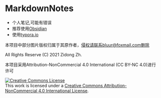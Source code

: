 # MarkdownNotes
+ 个人笔记,可能有错误
+ 推荐使用[Obsidian](https://obsidian.md/)
+ 使用[typora.io](https://typora.io)



本项目中部分图片版权归属于其原作者，侵权请联系bluur@foxmail.com删除



All Rights Reserve (C) 2021 Zidong Zh.

本项目采用Attribution-NonCommercial 4.0 International (CC BY-NC 4.0)进行许可

<a rel="license" href="http://creativecommons.org/licenses/by-nc/4.0/"><img alt="Creative Commons License" style="border-width:0" src="https://i.creativecommons.org/l/by-nc/4.0/88x31.png" /></a><br />This work is licensed under a <a rel="license" href="http://creativecommons.org/licenses/by-nc/4.0/">Creative Commons Attribution-NonCommercial 4.0 International License</a>.

